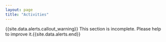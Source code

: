 ```yaml
---
layout: page
title: "Activities"
---
```


{{site.data.alerts.callout_warning}} This section is incomplete. Please help to improve it.{{site.data.alerts.end}} 
